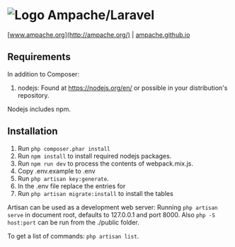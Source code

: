  ![Logo](http://ampache.org/img/logo/ampache-logo_x64.png) Ampache/Laravel
=======
[www.ampache.org](http://ampache.org/) |
[ampache.github.io](http://ampache.github.io)

Requirements
------

In addition to Composer:

1. nodejs: Found at https://nodejs.org/en/ or possible in your distribution's repository.

Nodejs includes npm.


Installation
------------

1. Run `php composer.phar install`
2. Run `npm install`  to install required nodejs packages.
3. Run `npm run dev` to process the contents of webpack.mix.js.
4. Copy .env.example to .env
5. Run `php artisan key:generate`.
6. In the .env file replace the entries for
6. Run `php artisan migrate:install` to install the tables

Artisan can be used as a development web server: Running `php artisan serve` in document root, defaults to 127.0.0.1 and port 8000.
Also `php -S host:port` can be run  from the ./public folder.

To get a list of commands: `php artisan list`.

